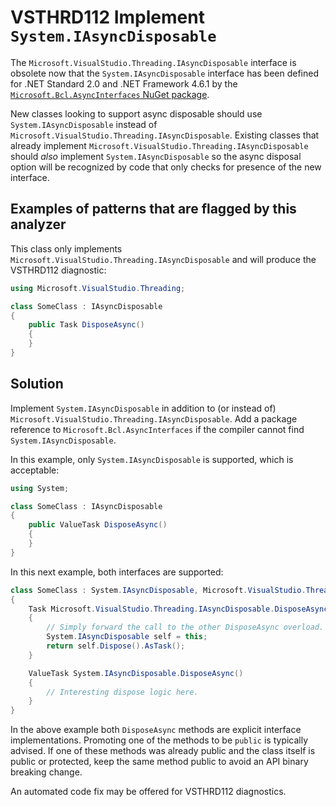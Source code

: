 # VSTHRD112 Implement `System.IAsyncDisposable`

The `Microsoft.VisualStudio.Threading.IAsyncDisposable` interface is obsolete now that the
`System.IAsyncDisposable` interface has been defined for .NET Standard 2.0 and .NET Framework 4.6.1
by the [`Microsoft.Bcl.AsyncInterfaces` NuGet package](https://www.nuget.org/packages/Microsoft.Bcl.AsyncInterfaces).

New classes looking to support async disposable should use `System.IAsyncDisposable` instead of `Microsoft.VisualStudio.Threading.IAsyncDisposable`.
Existing classes that already implement `Microsoft.VisualStudio.Threading.IAsyncDisposable` should *also* implement `System.IAsyncDisposable` so the async disposal option will be recognized by code that only checks for presence of the new interface.

## Examples of patterns that are flagged by this analyzer

This class only implements `Microsoft.VisualStudio.Threading.IAsyncDisposable` and will produce the VSTHRD112 diagnostic:

```cs
using Microsoft.VisualStudio.Threading;

class SomeClass : IAsyncDisposable
{
    public Task DisposeAsync()
    {
    }
}
```

## Solution

Implement `System.IAsyncDisposable` in addition to (or instead of) `Microsoft.VisualStudio.Threading.IAsyncDisposable`.
Add a package reference to `Microsoft.Bcl.AsyncInterfaces` if the compiler cannot find `System.IAsyncDisposable`.

In this example, only `System.IAsyncDisposable` is supported, which is acceptable:

```cs
using System;

class SomeClass : IAsyncDisposable
{
    public ValueTask DisposeAsync()
    {
    }
}
```

In this next example, both interfaces are supported:

```cs
class SomeClass : System.IAsyncDisposable, Microsoft.VisualStudio.Threading.IAsyncDisposable
{
    Task Microsoft.VisualStudio.Threading.IAsyncDisposable.DisposeAsync()
    {
        // Simply forward the call to the other DisposeAsync overload.
        System.IAsyncDisposable self = this;
        return self.Dispose().AsTask();
    }

    ValueTask System.IAsyncDisposable.DisposeAsync()
    {
        // Interesting dispose logic here.
    }
}
```

In the above example both `DisposeAsync` methods are explicit interface implementations.
Promoting one of the methods to be `public` is typically advised.
If one of these methods was already public and the class itself is public or protected, keep the same method public to avoid an API binary breaking change.

An automated code fix may be offered for VSTHRD112 diagnostics.
